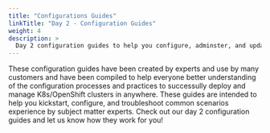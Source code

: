 ```yaml
---
title: "Configurations Guides"
linkTitle: "Day 2 - Configuration Guides"
weight: 4
description: >
  Day 2 configuration guides to help you configure, adminster, and update your clusters.
---
```


These configuration guides have been created by experts and use by many customers and have been compiled to help everyone better understanding of the configuration processes and practices to successully deploy and manage K8s/OpenShift clusters in anywhere. These guides are intended to help you kickstart, configure, and troubleshoot common scenarios experience by subject matter experts. Check out our day 2 configuration guides and let us know how they work for you!
